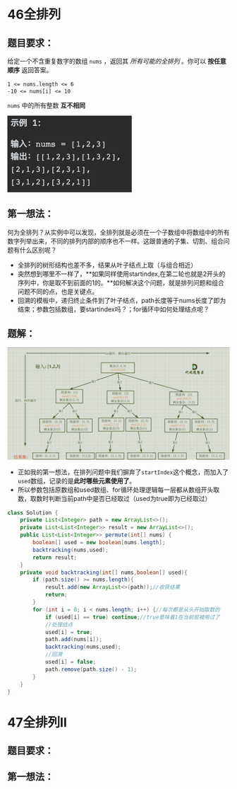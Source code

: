 # 46全排列

## 题目要求：

给定一个不含重复数字的数组 `nums` ，返回其 *所有可能的全排列* 。你可以 **按任意顺序** 返回答案。

```
1 <= nums.length <= 6
-10 <= nums[i] <= 10
```

`nums` 中的所有整数 **互不相同**

<img src="../../Pic/image-20240101075548087.png" alt="image-20240101075548087" style="zoom:50%;" />

## 第一想法：

何为全排列？从实例中可以发现，全排列就是必须在一个子数组中将数组中的所有数字列举出来，不同的排列内部的顺序也不一样。这跟普通的子集、切割、组合问题有什么区别呢？

- 全排列的树形结构也差不多，结果从叶子结点上取（与组合相近）
- 突然想到哪里不一样了，**如果同样使用startindex,在第二轮也就是2开头的序列中，你是取不到前面的1的。**如何解决这个问题，就是排列问题和组合问题不同的点，也是关键点。
- 回溯的模板中，递归终止条件到了叶子结点，path长度等于nums长度了即为结束；参数包括数组，要startindex吗？；for循环中如何处理结点呢？

## 题解：

<img src="../../Pic/image-20240101081110285.png" alt="image-20240101081110285" style="zoom:50%;" />

- 正如我的第一想法，在排列问题中我们摒弃了`startIndex`这个概念，而加入了`used`数组，记录的是**此时哪些元素使用了**。
- 所以参数包括原数组和used数组、for循环处理逻辑每一层都从数组开头取数，取数时判断当前path中是否已经取过（used为true即为已经取过）

```java
class Solution {
    private List<Integer> path = new ArrayList<>();
    private List<List<Integer>> result = new ArrayList<>();
    public List<List<Integer>> permute(int[] nums) {
        boolean[] used = new boolean[nums.length];
        backtracking(nums,used);
        return result;
    }
    private void backtracking(int[] nums,boolean[] used){
        if (path.size() >= nums.length){
            result.add(new ArrayList<>(path));//收获结果
            return;
        }
        for (int i = 0; i < nums.length; i++) {//每次都是从头开始取数的
            if (used[i] == true) continue;//true意味着1在当前层被用过了
            //处理结点
            used[i] = true;
            path.add(nums[i]);
            backtracking(nums,used);
            //回溯
            used[i] = false;
            path.remove(path.size() - 1);
        }
    }
}
```

# 47全排列II

## 题目要求：



## 第一想法：